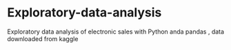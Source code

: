 # Exploratory-data-analysis
Exploratory data analysis of electronic sales with Python anda pandas , data downloaded from kaggle
